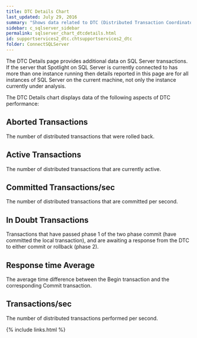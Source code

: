 ```yaml
---
title: DTC Details Chart
last_updated: July 29, 2016
summary: "Shows data related to DTC (Distributed Transaction Coordinator) performance."
sidebar: c_sqlserver_sidebar
permalink: sqlserver_chart_dtcdetails.html
id: supportservices2_dtc.chtsupportservices2_dtc
folder: ConnectSQLServer
---
```



<note type="note">The DTC Details page provides additional data on SQL Server transactions. If the server that Spotlight on SQL Server is currently connected to has more than one instance running then details reported in this page are for all instances of SQL Server on the current machine, not only the instance currently under analysis.</note>

The DTC Details chart displays data of the following aspects of DTC performance:

## Aborted Transactions

The number of distributed transactions that were rolled back.

## Active Transactions

The number of distributed transactions that are currently active.

## Committed Transactions/sec

The number of distributed transactions that are committed per second.

## In Doubt Transactions

Transactions that have passed phase 1 of the two phase commit (have committed the local transaction), and are awaiting a response from the DTC to either commit or rollback (phase 2).

## Response time Average

The average time difference between the Begin transaction and the corresponding Commit transaction.

## Transactions/sec

The number of distributed transactions performed per second.


{% include links.html %}
